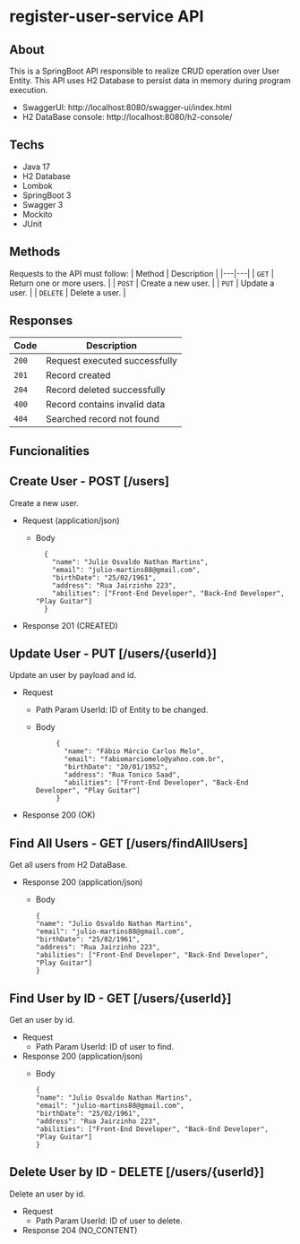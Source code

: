 # register-user-service API

## About
This is a SpringBoot API responsible to realize CRUD operation over User Entity. This API uses H2 Database to persist data in memory during program execution.

- SwaggerUI: http://localhost:8080/swagger-ui/index.html
- H2 DataBase console:
http://localhost:8080/h2-console/

## Techs
- Java 17
- H2 Database
- Lombok
- SpringBoot 3
- Swagger 3
- Mockito
- JUnit

## Methods
Requests to the API must follow:
| Method | Description |
|---|---|
| `GET` | Return one or more users. |
| `POST` | Create a new user. |
| `PUT` | Update a user. |
| `DELETE` | Delete a user. |


## Responses
| Code  | Description                   |
|-------|-------------------------------|
| `200` | Request executed successfully |
| `201` | Record created                |
| `204` | Record deleted successfully   |
| `400` | Record contains invalid data  |
| `404` | Searched record not found     |

## Funcionalities

## Create User - POST [/users]
Create a new user.
+ Request (application/json)
  + Body

          {
            "name": "Julio Osvaldo Nathan Martins",
            "email": "julio-martins88@gmail.com",
            "birthDate": "25/02/1961",
            "address": "Rua Jairzinho 223",
            "abilities": ["Front-End Developer", "Back-End Developer", "Play Guitar"]
          }

+ Response 201 (CREATED)

## Update User - PUT [/users/{userId}]
Update an user by payload and id.
+ Request
  + Path Param
      UserId: ID of Entity to be changed.

  + Body

             {
               "name": "Fábio Márcio Carlos Melo",
               "email": "fabiomarciomelo@yahoo.com.br",
               "birthDate": "20/01/1952",
               "address": "Rua Tonico Saad",
               "abilities": ["Front-End Developer", "Back-End Developer", "Play Guitar"]
             }

+ Response 200 (OK)

## Find All Users - GET [/users/findAllUsers]
Get all users from H2 DataBase.

+ Response 200 (application/json)
    + Body
  
          {
          "name": "Julio Osvaldo Nathan Martins",
          "email": "julio-martins88@gmail.com",
          "birthDate": "25/02/1961",
          "address": "Rua Jairzinho 223",
          "abilities": ["Front-End Developer", "Back-End Developer", "Play Guitar"]
          } 
## Find User by ID - GET [/users/{userId}]
Get an user by id.
+ Request
    + Path Param
      UserId: ID of user to find.
+ Response 200 (application/json)
    + Body

          {
          "name": "Julio Osvaldo Nathan Martins",
          "email": "julio-martins88@gmail.com",
          "birthDate": "25/02/1961",
          "address": "Rua Jairzinho 223",
          "abilities": ["Front-End Developer", "Back-End Developer", "Play Guitar"]
          } 
## Delete User by ID - DELETE [/users/{userId}]
Delete an user by id.
+ Request
    + Path Param
      UserId: ID of user to delete.
+ Response 204 (NO_CONTENT)